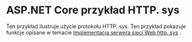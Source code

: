 # <a name="aspnet-core-httpsys-sample"></a>ASP.NET Core przykład HTTP. sys

Ten przykład ilustruje użycie protokołu HTTP. sys. Ten przykład pokazuje funkcje opisane w temacie [Implementacja serwera sieci Web http. sys](https://docs.microsoft.com/aspnet/core/fundamentals/servers/httpsys) .
